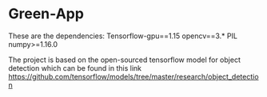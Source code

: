 # Green-App

These are the dependencies:
Tensorflow-gpu==1.15
opencv==3.*
PIL
numpy>=1.16.0

The project is based on the open-sourced tensorflow model for object detection which can be found
in this link https://github.com/tensorflow/models/tree/master/research/object_detection
